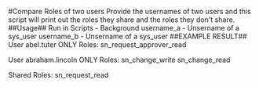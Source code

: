 #Compare Roles of two users
Provide the usernames of two users and this script will print out the roles they share and the roles they don't share.
##Usage##
Run in Scripts - Background
username_a - Unsername of a sys_user
username_b - Unsername of a sys_user
##EXAMPLE RESULT##
User abel.tuter ONLY Roles:
	sn_request_approver_read

User abraham.lincoln ONLY Roles:
	sn_change_write
	sn_change_read

Shared Roles:
	sn_request_read
